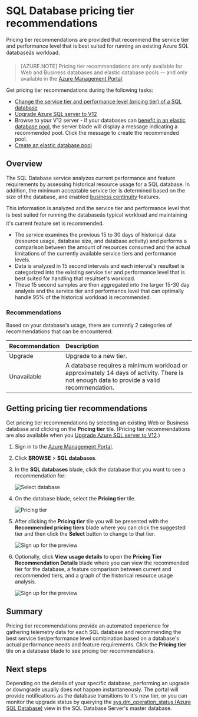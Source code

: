 <properties 
   pageTitle="Pricing tier recommendations for Azure SQL Database" 
   description="When changing pricing tiers in the Azure Management Portal, pricing tier recommendations are provided that recommend the tier that is best suited for running an existing Azure SQL Databaseâs workload. Pricing tiers describe the service tier and performance level of a SQL database." 
   services="sql-database" 
   documentationCenter="" 
   authors="stevestein" 
   manager="jeffreyg" 
   editor="monicar"/>

<tags
	ms.service="sql-database"
	ms.date="12/01/2015"
	wacn.date=""/>

# SQL Database pricing tier recommendations

 Pricing tier recommendations are provided that recommend the service tier and performance level that is best suited for running an existing Azure SQL databaseâs workload.

> [AZURE.NOTE] Pricing tier recommendations are only available for Web and Business databases and elastic database pools -- and only available in the [Azure Management Portal](https://manage.windowsazure.cn).


Get pricing tier recommendations during the following tasks:

- [Change the service tier and performance level (pricing tier) of a SQL database](/documentation/articles/sql-database-scale-up)
- [Upgrade Azure SQL server to V12](/documentation/articles/sql-database-v12-upgrade)
- Browse to your V12 server - if your databases can [benefit in an elastic database pool](/documentation/articles/sql-database-elastic-pool-portal/#recommended-elastic-database-pools), the server blade will display a message indicating a recommended pool. Click the message to create the recommended pool.
- [Create an elastic database pool](/documentation/articles/sql-database-elastic-pool/#elastic-database-pool-pricing-tier-recommendations)





## Overview

The SQL Database service analyzes current performance and feature requirements by assessing historical resource usage for a SQL database. In addition, the minimum acceptable service tier is determined based on the size of the database, and enabled [business continuity](/documentation/articles/sql-database-business-continuity) features. 

This information is analyzed and the service tier and performance level that is best suited for running the databaseâs typical workload and maintaining it's current feature set is recommended.

- The service examines the previous 15 to 30 days of historical data (resource usage, database size, and database activity) and performs a comparison between the amount of resources consumed and the actual limitations of the currently available service tiers and performance levels.
- Data is analyzed in 15 second intervals and each interval's resultset is categorized into the existing service tier and performance level that is best suited for handling that resultset's workload.
- These 15 second samples are then aggregated into the larger 15-30 day analysis and the service tier and performance level that can optimally handle 95% of the historical workload is recommended.

### Recommendations

Based on your database's usage, there are currently 2 categories of recommendations that can be encountered:


| Recommendation | Description |
| :--- | :--- |
| Upgrade | Upgrade to a new tier. |
| Unavailable | A database requires a minimum workload or approximately 14 days of activity. There is not enough data to provide a valid recommendation. |

## Getting pricing tier recommendations

Get pricing tier recommendations by selecting an existing Web or Business database and clicking on the **Pricing tier** tile. (Pricing tier recommendations are also available when you [Upgrade Azure SQL server to V12](/documentation/articles/sql-database-v12-upgrade).)

1. Sign in to the [Azure Management Portal](https://manage.windowsazure.cn).
2. Click **BROWSE** > **SQL databases**.
4. In the **SQL databases** blade, click the database that you want to see a recommendation for:

    ![Select database][1]

5. On the database blade, select the **Pricing tier** tile.

    ![Pricing tier][2]


7. After clicking the **Pricing tier** tile you will be presented with the **Recommended pricing tiers** blade where you can click the suggested tier and then click the **Select** button to change to that tier.

    ![Sign up for the preview][4]

8. Optionally, click **View usage details** to open the **Pricing Tier Recommendation Details** blade where you can view the recommended tier for the database, a feature comparison between current and recommended tiers, and a graph of the  historical resource usage analysis.

    ![Sign up for the preview][5]



## Summary

Pricing tier recommendations provide an automated experience for gathering telemetry data for each SQL database and recommending the best service tier/performance level combination based on a database's actual performance needs and feature requirements. Click the **Pricing tier** tile on a database blade to see pricing tier recommendations.



## Next steps

Depending on the details of your specific database, performing an upgrade or downgrade usually does not happen instantaneously. The portal will provide notifications as the database transitions to it's new tier, or you can monitor the upgrade status by querying the [sys.dm_operation_status (Azure SQL Database)](https://msdn.microsoft.com/zh-cn/library/dn270022.aspx) view in the SQL Database Server's master database.


<!--Image references-->
[1]: ./media/sql-database-service-tier-advisor/select-database.png
[2]: ./media/sql-database-service-tier-advisor/pricing-tier.png
[3]: ./media/sql-database-service-tier-advisor/preview-sign-up.png
[4]: ./media/sql-database-service-tier-advisor/choose-pricing-tier.png
[5]: ./media/sql-database-service-tier-advisor/usage-details.png


 